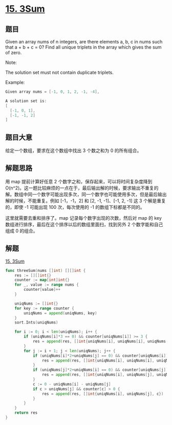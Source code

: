 # [15. 3Sum](https://leetcode.com/problems/3sum/)

## 题目

Given an array nums of n integers, are there elements a, b, c in nums such that a + b + c = 0? Find all unique triplets in the array which gives the sum of zero.

Note:

The solution set must not contain duplicate triplets.

Example:

```c
Given array nums = [-1, 0, 1, 2, -1, -4],

A solution set is:
[
  [-1, 0, 1],
  [-1, -1, 2]
]
```

## 题目大意

给定一个数组，要求在这个数组中找出 3 个数之和为 0 的所有组合。

## 解题思路

用 map 提前计算好任意 2 个数字之和，保存起来，可以将时间复杂度降到 O(n^2)。这一题比较麻烦的一点在于，最后输出解的时候，要求输出不重复的解。数组中同一个数字可能出现多次，同一个数字也可能使用多次，但是最后输出解的时候，不能重复。例如 [-1，-1，2] 和 [2, -1, -1]、[-1, 2, -1] 这 3 个解是重复的，即使 -1 可能出现 100 次，每次使用的 -1 的数组下标都是不同的。

这里就需要去重和排序了。map 记录每个数字出现的次数，然后对 map 的 key 数组进行排序，最后在这个排序以后的数组里面扫，找到另外 2 个数字能和自己组成 0 的组合。




## 解题
[15. 3Sum](https://leetcode.com/problems/3sum/)

```go
func threeSum(nums []int) [][]int {
	res := [][]int{}
	counter := map[int]int{}
	for _, value := range nums {
		counter[value]++
	}

	uniqNums := []int{}
	for key := range counter {
		uniqNums = append(uniqNums, key)
	}
	sort.Ints(uniqNums)

	for i := 0; i < len(uniqNums); i++ {
		if (uniqNums[i]*3 == 0) && counter[uniqNums[i]] >= 3 {
			res = append(res, []int{uniqNums[i], uniqNums[i], uniqNums[i]})
		}
		for j := i + 1; j < len(uniqNums); j++ {
			if (uniqNums[i]*2+uniqNums[j] == 0) && counter[uniqNums[i]] > 1 {
				res = append(res, []int{uniqNums[i], uniqNums[i], uniqNums[j]})
			}
			if (uniqNums[j]*2+uniqNums[i] == 0) && counter[uniqNums[j]] > 1 {
				res = append(res, []int{uniqNums[i], uniqNums[j], uniqNums[j]})
			}
			c := 0 - uniqNums[i] - uniqNums[j]
			if c > uniqNums[j] && counter[c] > 0 {
				res = append(res, []int{uniqNums[i], uniqNums[j], c})
			}
		}
	}
	return res
}
```